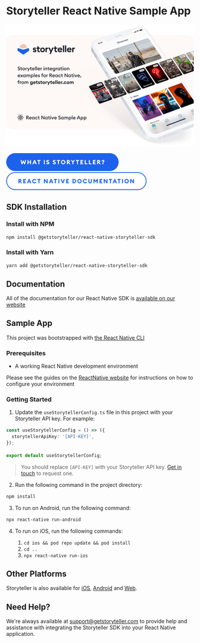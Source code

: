 # Storyteller React Native Sample App

<a href="https://getstoryteller.com" target="_blank">
  <img alt="Storyteller integration examples for React Native, from getstoryteller.com" src="img/readme-cover.png">
</a>

<p>
  <a href="https://getstoryteller.com" target="_blank"><img alt="What is Storyteller?" src="img/what-is-storyteller-btn.png" width="302" height="48"></a>&nbsp;&nbsp;&nbsp;
  <a href="https://docs.getstoryteller.com/documents/react-native-sdk" target="_blank"><img alt="Storyteller React Native Documentation" src="img/docs-btn.png" width="377" height="48"></a>
</p>

## SDK Installation

### Install with NPM

`npm install @getstoryteller/react-native-storyteller-sdk`

### Install with Yarn

`yarn add @getstoryteller/react-native-storyteller-sdk`

## Documentation

All of the documentation for our React Native SDK is [available on our website](https://www.getstoryteller.com/documentation/react-native/quickstart)

## Sample App

This project was bootstrapped with [the React Native CLI](https://reactnative.dev/docs/environment-setup?guide=native)

### Prerequisites

- A working React Native development environment

Please see the guides on the [ReactNative website](https://reactnative.dev/docs/environment-setup) for instructions on how to configure your environment

### Getting Started

1. Update the `useStorytellerConfig.ts` file in this project with your Storyteller API key. For example:

```typescript
const useStorytellerConfig = () => ({
  storytellerApiKey: '[API-KEY]',
});

export default useStorytellerConfig;
```

> You should replace `[API-KEY]` with your Storyteller API key. [Get in touch](mailto:hello@getstoryteller.com) to request one.

2. Run the following command in the project directory:

```bash
npm install
```

3. To run on Android, run the following command:

```bash
npx react-native run-android
```

4. To run on iOS, run the following commands:

    1. `cd ios && pod repo update && pod install`
    2. `cd ..`
    3. `npx react-native run-ios`

## Other Platforms

Storyteller is also available for [iOS](https://github.com/getstoryteller/storyteller-sample-ios), [Android](https://github.com/getstoryteller/storyteller-sample-android) and [Web](https://github.com/getstoryteller/storyteller-sample-web).

## Need Help?

We're always available at [support@getstoryteller.com](mailto:support@getstoryteller.com?Subject=Web%20Sample%20App) to provide help and assistance with integrating the Storyteller SDK into your React Native application.